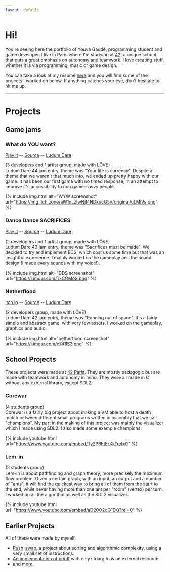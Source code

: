 ```yaml
---
layout: default
---
```


# Hi!

You're seeing here the portfolio of Youva Gaudé, programming student and game developer. I live in Paris where I'm studying at [42](https://www.42.fr/), a unique school that puts a great emphasis on autonomy and teamwork. I love creating stuff, whether it is via programming, music or game design.

You can take a look at my résumé <a href="http://youva.fr/resume">here</a> and you will find some of the projects I worked on below. If anything catches your eye, don't hesitate to hit me up.

---

# Projects

## Game jams

### What do YOU want?

[Play it](https://eclahn.itch.io/what-do-you-want) -- [Source](https://github.com/eviber/ldjam44/) -- [Ludum Dare](https://ldjam.com/events/ludum-dare/44/what-do-you-want)

(3 developers and 1 artist group, made with LÖVE)<br />
Ludum Dare 44 jam entry, theme was "Your life is currency". Despite a theme that we weren't that much into, we ended up pretty happy with our game. It has been our first game with no timed response, in an attempt to improve it's accessibility to non game-savvy people.

{% include img.html alt="WYW screenshot" url="https://img.itch.zone/aW1nLzIwNjI4NDkucG5n/original/uLMiVs.png" %}

### Dance Dance SACRIFICES

[Play it](https://eviber.itch.io/dance-dance-sacrifices) -- [Source](https://github.com/eviber/ldjam43/) -- [Ludum Dare](https://ldjam.com/events/ludum-dare/43/dance-dance-sacrifices)

(2 developers and 1 artist group, made with LÖVE)<br />
Ludum Dare 43 jam entry, theme was "Sacrifices must be made". We decided to try and implement ECS, which cost us some time but that was an insightful experience. I mainly worked on the gameplay and the sound design (I made every sounds with my voice!).

{% include img.html alt="DDS screenshot" url="https://i.imgur.com/TxCGMoS.png" %}

### Netherflood

[itch.io](https://eviber.itch.io/netherflood) -- [Source](https://github.com/eviber/ldjam42/) -- [Ludum Dare](https://ldjam.com/events/ludum-dare/42/nether-flood)

(2 developers group, made with LÖVE)<br />
Ludum Dare 42 jam entry, theme was "Running out of space". It's a fairly simple and abstract game, with very few assets. I worked on the gameplay, graphics and audio.

{% include img.html alt="netherflood screenshot" url="https://i.imgur.com/x741lS3.png" %}

## School Projects
These projects were made at [42 Paris](https://www.42.fr/). They are mostly pedagogic but are made with teamwork and autonomy in mind. They were all made in C without any external library, except SDL2.

### [Corewar](https://github.com/Eviber/corewar)
(4 students group)<br />
Corewar is a fairly big project about making a VM able to host a death match between different small programs written in assembly that we call "champions". My part in the making of this project was mainly the visualizer which I made using SDL2. I also made some example champions.

{% include youtube.html url="https://www.youtube.com/embed/Ty2P6FtErXk?rel=0" %}

### [Lem-in](https://github.com/Eviber/lem-in)
(2 students group)<br />
Lem-in is about pathfinding and graph theory, more precisely the maximum flow problem. Given a certain graph, with an input, an output and a number of "ants", it will find the quickest way to bring all of them from the start to the end, while never having more than one ant per "room" (vertex) per turn. I worked on all the algorithm as well as the SDL2 visualizer.

{% include youtube.html url="https://www.youtube.com/embed/aD20O2oQ1DQ?rel=0" %}

## Earlier Projects
All of these were made by myself.
* [Push_swap](https://github.com/Eviber/push_swap/), a project about sorting and algorithmic complexity, using a very small set of instructions.
* [An implementation of printf](https://github.com/Eviber/ft_printf) with only stdarg.h as an external resource.
* and [more](https://github.com/Eviber/).
